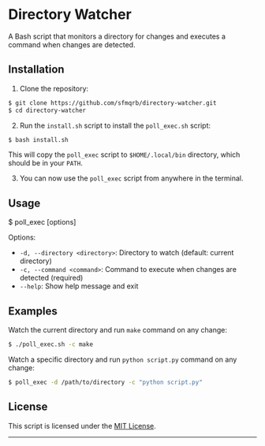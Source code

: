 
# Directory Watcher

A Bash script that monitors a directory for changes and executes a command when changes are detected.


## Installation

1. Clone the repository:

```bash
$ git clone https://github.com/sfmqrb/directory-watcher.git
$ cd directory-watcher
```

2. Run the `install.sh` script to install the `poll_exec.sh` script:

```bash
$ bash install.sh
```
This will copy the `poll_exec` script to `$HOME/.local/bin` directory, which should be in your `PATH`.

3. You can now use the `poll_exec` script from anywhere in the terminal.

## Usage

$ poll_exec [options]


Options:

- `-d, --directory <directory>`: Directory to watch (default: current directory)
- `-c, --command <command>`: Command to execute when changes are detected (required)
- `--help`: Show help message and exit

## Examples

Watch the current directory and run `make` command on any change:

```bash
$ ./poll_exec.sh -c make
```


Watch a specific directory and run `python script.py` command on any change:

```bash
$ poll_exec -d /path/to/directory -c "python script.py"
```

## License

This script is licensed under the [MIT License](https://opensource.org/license/mit/).

---
